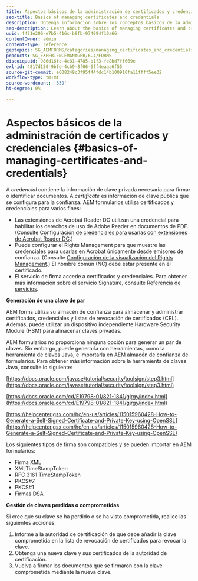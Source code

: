 ```yaml
---
title: Aspectos básicos de la administración de certificados y credenciales
seo-title: Basics of managing certificates and credentials
description: Obtenga información sobre los conceptos básicos de la administración de certificados y credenciales.
seo-description: Learn about the basics of managing certificates and credentials.
uuid: f421e206-e7b5-416c-b9fb-974094f10a66
contentOwner: admin
content-type: reference
geptopics: SG_AEMFORMS/categories/managing_certificates_and_credentials
products: SG_EXPERIENCEMANAGER/6.4/FORMS
discoiquuid: 986d16fc-4c81-4785-b1f3-fe8bd7ff669e
exl-id: 4817d150-9bfe-4cb9-8f06-6ff4eaaa6f55
source-git-commit: e608249c3f95f44fdc14b100910fa11ffff5ee32
workflow-type: tm+mt
source-wordcount: '339'
ht-degree: 0%

---
```


# Aspectos básicos de la administración de certificados y credenciales {#basics-of-managing-certificates-and-credentials}

A *credencial* contiene la información de clave privada necesaria para firmar o identificar documentos. A *certificate* es información de clave pública que se configura para la confianza. AEM formularios utiliza certificados y credenciales para varios fines:

* Las extensiones de Acrobat Reader DC utilizan una credencial para habilitar los derechos de uso de Adobe Reader en documentos de PDF. (Consulte [Configuración de credenciales para usarlas con extensiones de Acrobat Reader DC](/help/forms/using/admin-help/configuring-credentials-acrobat-reader-dc.md#configuring-credentials-for-use-with-acrobat-reader-dc-extensions).)
* Puede configurar el Rights Management para que muestre las credenciales para usarlas en Acrobat únicamente desde emisores de confianza. (Consulte [Configuración de la visualización del Rights Management](/help/forms/using/admin-help/configuring-client-server-options.md#configure-document-security-display-settings).) El nombre común (NC) debe estar presente en el certificado.
* El servicio de firma accede a certificados y credenciales. Para obtener más información sobre el servicio Signature, consulte [Referencia de servicios](https://www.adobe.com/go/learn_aemforms_services_63).

**Generación de una clave de par**

AEM forms utiliza su almacén de confianza para almacenar y administrar certificados, credenciales y listas de revocación de certificados (CRL). Además, puede utilizar un dispositivo independiente Hardware Security Module (HSM) para almacenar claves privadas.

AEM formularios no proporciona ninguna opción para generar un par de claves. Sin embargo, puede generarla con herramientas, como la herramienta de claves Java, e importarla en AEM almacén de confianza de formularios. Para obtener más información sobre la herramienta de claves Java, consulte lo siguiente:

[https://docs.oracle.com/javase/tutorial/security/toolsign/step3.html](https://docs.oracle.com/javase/tutorial/security/toolsign/step3.html)

[https://docs.oracle.com/cd/E19798-01/821-1841/gjrgy/index.html](https://docs.oracle.com/cd/E19798-01/821-1841/gjrgy/index.html)

[https://helpcenter.gsx.com/hc/en-us/articles/115015960428-How-to-Generate-a-Self-Signed-Certificate-and-Private-Key-using-OpenSSL](https://helpcenter.gsx.com/hc/en-us/articles/115015960428-How-to-Generate-a-Self-Signed-Certificate-and-Private-Key-using-OpenSSL)

Los siguientes tipos de firma son compatibles y se pueden importar en AEM formularios:

* Firma XML
* XMLTimeStampToken
* RFC 3161 TimeStampToken
* PKCS#7
* PKCS#1
* Firmas DSA

**Gestión de claves perdidas o comprometidas**

Si cree que su clave se ha perdido o se ha visto comprometida, realice las siguientes acciones:

1. Informe a la autoridad de certificación de que debe añadir la clave comprometida en la lista de revocación de certificados para revocar la clave.
1. Obtenga una nueva clave y sus certificados de la autoridad de certificación.
1. Vuelva a firmar los documentos que se firmaron con la clave comprometida mediante la nueva clave.
